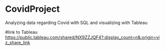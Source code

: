 # CovidProject
Analyzing data regarding Covid with SQL and visualizing with Tableau

#link to Tableau
https://public.tableau.com/shared/NX9ZZJQF4?:display_count=n&:origin=viz_share_link
